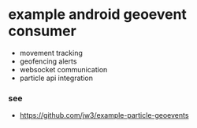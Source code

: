 example android geoevent consumer
===

- movement tracking
- geofencing alerts
- websocket communication
- particle api integration

### see
- https://github.com/jw3/example-particle-geoevents
